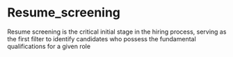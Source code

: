 # Resume_screening

Resume screening is the critical initial stage in the hiring process, serving as the first filter to identify candidates who possess the fundamental qualifications for a given role
